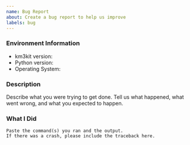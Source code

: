 ```yaml
---
name: Bug Report
about: Create a bug report to help us improve
labels: bug
---
```


<!-- Please search existing issues to avoid creating duplicates. -->

### Environment Information

-   km3kit version:
-   Python version:
-   Operating System:

### Description

Describe what you were trying to get done.
Tell us what happened, what went wrong, and what you expected to happen.

### What I Did

```
Paste the command(s) you ran and the output.
If there was a crash, please include the traceback here.
```
